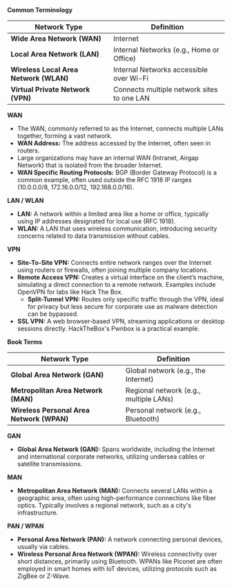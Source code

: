 **Common Terminology**

|**Network Type**|**Definition**|
|---|---|
|**Wide Area Network (WAN)**|Internet|
|**Local Area Network (LAN)**|Internal Networks (e.g., Home or Office)|
|**Wireless Local Area Network (WLAN)**|Internal Networks accessible over Wi-Fi|
|**Virtual Private Network (VPN)**|Connects multiple network sites to one LAN|

**WAN**

- The WAN, commonly referred to as the Internet, connects multiple LANs together, forming a vast network.
- **WAN Address:** The address accessed by the Internet, often seen in routers.
- Large organizations may have an internal WAN (Intranet, Airgap Network) that is isolated from the broader Internet.
- **WAN Specific Routing Protocols:** BGP (Border Gateway Protocol) is a common example, often used outside the RFC 1918 IP ranges (10.0.0.0/8, 172.16.0.0/12, 192.168.0.0/16).

**LAN / WLAN**

- **LAN:** A network within a limited area like a home or office, typically using IP addresses designated for local use (RFC 1918).
- **WLAN:** A LAN that uses wireless communication, introducing security concerns related to data transmission without cables.

**VPN**

- **Site-To-Site VPN:** Connects entire network ranges over the Internet using routers or firewalls, often joining multiple company locations.
- **Remote Access VPN:** Creates a virtual interface on the client’s machine, simulating a direct connection to a remote network. Examples include OpenVPN for labs like Hack The Box.
    - **Split-Tunnel VPN:** Routes only specific traffic through the VPN, ideal for privacy but less secure for corporate use as malware detection can be bypassed.
- **SSL VPN:** A web browser-based VPN, streaming applications or desktop sessions directly. HackTheBox's Pwnbox is a practical example.

**Book Terms**

|**Network Type**|**Definition**|
|---|---|
|**Global Area Network (GAN)**|Global network (e.g., the Internet)|
|**Metropolitan Area Network (MAN)**|Regional network (e.g., multiple LANs)|
|**Wireless Personal Area Network (WPAN)**|Personal network (e.g., Bluetooth)|

**GAN**

- **Global Area Network (GAN):** Spans worldwide, including the Internet and international corporate networks, utilizing undersea cables or satellite transmissions.

**MAN**

- **Metropolitan Area Network (MAN):** Connects several LANs within a geographic area, often using high-performance connections like fiber optics. Typically involves a regional network, such as a city's infrastructure.

**PAN / WPAN**

- **Personal Area Network (PAN):** A network connecting personal devices, usually via cables.
- **Wireless Personal Area Network (WPAN):** Wireless connectivity over short distances, primarily using Bluetooth. WPANs like Piconet are often employed in smart homes with IoT devices, utilizing protocols such as ZigBee or Z-Wave.